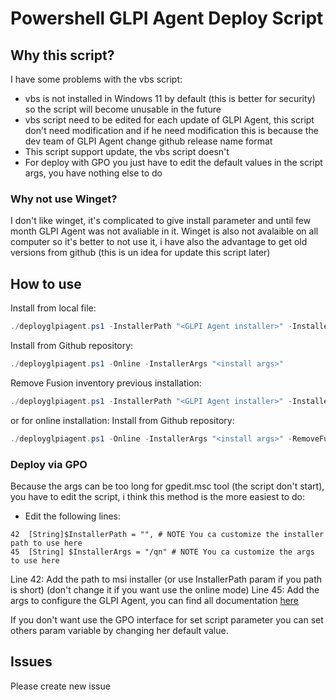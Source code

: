 # Powershell GLPI Agent Deploy Script 

## Why this script?

I have some problems with the vbs script:
- vbs is not installed in Windows 11 by default (this is better for security) so the script will become unusable in the future
- vbs script need to be edited for each update of GLPI Agent, this script don't need modification and if he need modification this is because the dev team of GLPI Agent change github release name format
- This script support update, the vbs script doesn't
- For deploy with GPO you just have to edit the default values in the script args, you have nothing else to do 

### Why not use Winget?

I don't like winget, it's complicated to give install parameter and until few month GLPI Agent was not avaliable in it.
Winget is also not avalaible on all computer so it's better to not use it, i have also the advantage to get old versions from github (this is un idea for update this script later)

## How to use

Install from local file:
```powershell
./deployglpiagent.ps1 -InstallerPath "<GLPI Agent installer>" -InstallerArgs "<install args>" 
```

Install from Github repository:
```powershell
./deployglpiagent.ps1 -Online -InstallerArgs "<install args>" 
```

Remove Fusion inventory previous installation:
```powershell
./deployglpiagent.ps1 -InstallerPath "<GLPI Agent installer>" -InstallerArgs "<install args>" -RemoveFusionInventory
```

or for online installation:
Install from Github repository:
```powershell
./deployglpiagent.ps1 -Online -InstallerArgs "<install args>" -RemoveFusionInventory
```

### Deploy via GPO

Because the args can be too long for gpedit.msc tool (the script don't start), you have to edit the script, i think this method is the more easiest to do:

- Edit the following lines:
```
42  [String]$InstallerPath = "", # NOTE You ca customize the installer path to use here
45  [String] $InstallerArgs = "/qn" # NOTE You ca customize the args to use here
```
Line 42: Add the path to msi installer (or use InstallerPath param if you path is short) (don't change it if you want use the online mode)
Line 45: Add the args to configure the GLPI Agent, you can find all documentation [here](https://glpi-agent.readthedocs.io/en/1.11/installation/windows-command-line.html#command-line-parameters)

If you don't want use the GPO interface for set script parameter you can set others param variable by changing her default value.


## Issues

Please create new issue
